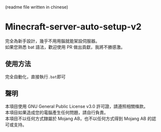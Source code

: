 (readme file written in chinese)
# Minecraft-server-auto-setup-v2
完全為新手設計，幾乎不用用腦就能架設伺服器。  
如果您熟悉 bat 語法，歡迎使用 PR 做出貢獻，我將不勝感激。
## 使用方法
完全自動化，直接執行`.bat`即可
## 聲明
本項目使用 GNU General Public License v3.0 許可證，請遵照相關條款。  
本項目如果造成您的電腦產生任何問題，請自行負責。  
本項目不以任何方式隸屬於 Mojang AB，也不以任何方式得到 Mojang AB 的認可或支持。
